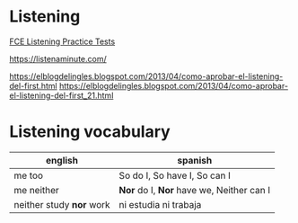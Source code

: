 # Listening

[FCE Listening Practice Tests](https://engexam.info/fce-listening-practice-tests/)

https://listenaminute.com/

https://elblogdelingles.blogspot.com/2013/04/como-aprobar-el-listening-del-first.html
https://elblogdelingles.blogspot.com/2013/04/como-aprobar-el-listening-del-first_21.html


# Listening vocabulary

english                    | spanish
---------------------------|---------------------------------------------
me too                     | So do I, So have I, So can I
me neither                 | **Nor** do I, **Nor** have we, Neither can I
neither study **nor** work | ni estudia ni trabaja